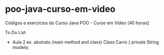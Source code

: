 # poo-java-curso-em-video
Códigos e exercícios do Curso Java POO - Curso em Vídeo [40 horas]

To Do List

- Aula 2 ex. abstrato (main method and class)
  Class Carro {
    private String modelo;
  



